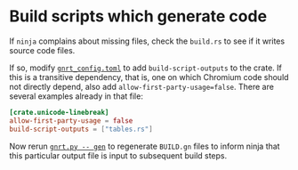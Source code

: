 # Build scripts which generate code

If `ninja` complains about missing files, check the `build.rs` to see if it
writes source code files.

If so, modify [`gnrt_config.toml`][1] to add `build-script-outputs` to the
crate. If this is a transitive dependency, that is, one on which Chromium code
should not directly depend, also add `allow-first-party-usage=false`. There are
several examples already in that file:

```toml
[crate.unicode-linebreak]
allow-first-party-usage = false
build-script-outputs = ["tables.rs"]
```

Now rerun [`gnrt.py -- gen`][2] to regenerate `BUILD.gn` files to inform ninja
that this particular output file is input to subsequent build steps.

[1]: ../configuring-gnrt-config-toml.md
[2]: ../generating-gn-build-rules.md
